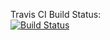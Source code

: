 Travis CI Build Status:  
[![Build Status](https://travis-ci.com/shahidhj/Data533Lab-4.svg?branch=master)](https://travis-ci.com/shahidhj/Data533Lab-4)
